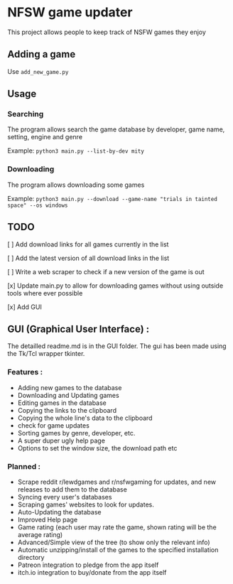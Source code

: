 # NFSW game updater

This project allows people to keep track of NSFW games they enjoy

## Adding a game

Use `add_new_game.py`


## Usage

### Searching

The program allows search the game database by developer, game name, setting, engine and genre

Example: `python3 main.py --list-by-dev mity`

### Downloading

The program allows downloading some games

Example: `python3 main.py --download --game-name "trials in tainted space" --os windows`

## TODO

[ ] Add download links for all games currently in the list

[ ] Add the latest version of all download links in the list

[ ] Write a web scraper to check if a new version of the game is out

[x] Update main.py to allow for downloading games without using outside tools where ever possible

[x] Add GUI

## GUI (Graphical User Interface) :

The detailled readme.md is in the GUI folder.
The gui has been made using the Tk/Tcl wrapper tkinter.

### Features :

- Adding new games to the database
- Downloading and Updating games
- Editing games in the database
- Copying the links to the clipboard
- Copying the whole line's data to the clipboard
- check for game updates
- Sorting games by genre, developer, etc.
- A super duper ugly help page
- Options to set the window size, the download path etc

### Planned :

- Scrape reddit r/lewdgames and r/nsfwgaming for updates, and new releases to add them to the database
- Syncing every user's databases
- Scraping games' websites to look for updates.
- Auto-Updating the database
- Improved Help page
- Game rating (each user may rate the game, shown rating will be the average rating)
- Advanced/Simple view of the tree (to show only the relevant info)
- Automatic unzipping/install of the games to the specified installation directory
- Patreon integration to pledge from the app itself
- itch.io integration to buy/donate from the app itself
